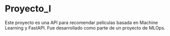 # Proyecto_I
Este proyecto es una API para recomendar películas basada en Machine Learning y FastAPI. Fue desarrollado como parte de un proyecto de MLOps.
